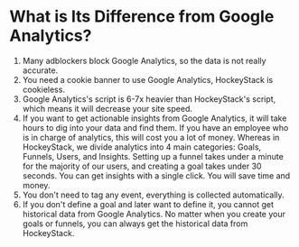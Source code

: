 # What is Its Difference from Google Analytics?

1. Many adblockers block Google Analytics, so the data is not really accurate.
2. You need a cookie banner to use Google Analytics, HockeyStack is cookieless.
3. Google Analytics's script is 6-7x heavier than HockeyStack's script, which means it will decrease your site speed.
4. If you want to get actionable insights from Google Analytics, it will take hours to dig into your data and find them. If you have an employee who is in charge of analytics, this will cost you a lot of money. Whereas in HockeyStack, we divide analytics into 4 main categories: Goals, Funnels, Users, and Insights. Setting up a funnel takes under a minute for the majority of our users, and creating a goal takes under 30 seconds. You can get insights with a single click. You will save time and money. 
5. You don't need to tag any event, everything is collected automatically.
6. If you don't define a goal and later want to define it, you cannot get historical data from Google Analytics. No matter when you create your goals or funnels, you can always get the historical data from HockeyStack.